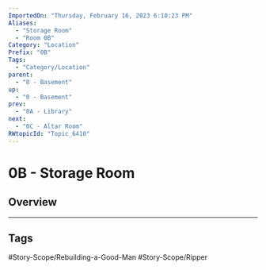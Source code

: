 ```yaml
---
ImportedOn: "Thursday, February 16, 2023 6:10:23 PM"
Aliases:
  - "Storage Room"
  - "Room 0B"
Category: "Location"
Prefix: "0B"
Tags:
  - "Category/Location"
parent:
  - "0 - Basement"
up:
  - "0 - Basement"
prev:
  - "0A - Library"
next:
  - "0C - Altar Room"
RWtopicId: "Topic_6410"
---
```

# 0B - Storage Room
## Overview

---
## Tags
#Story-Scope/Rebuilding-a-Good-Man #Story-Scope/Ripper

